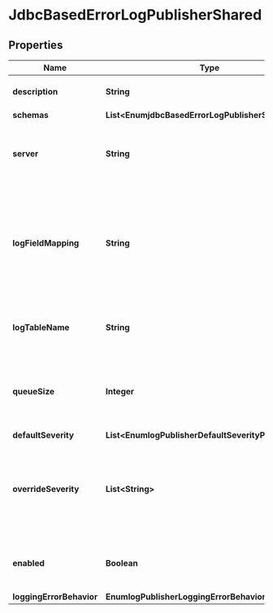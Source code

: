 

# JdbcBasedErrorLogPublisherShared


## Properties

| Name | Type | Description | Notes |
|------------ | ------------- | ------------- | -------------|
|**description** | **String** | A description for this Log Publisher |  [optional] |
|**schemas** | **List&lt;EnumjdbcBasedErrorLogPublisherSchemaUrn&gt;** |  |  |
|**server** | **String** | The JDBC-based Database Server to use for a connection. |  |
|**logFieldMapping** | **String** | The log field mapping associates loggable fields to database column names. The table name is not part of this mapping. |  |
|**logTableName** | **String** | The table name to log entries to the database server. |  [optional] |
|**queueSize** | **Integer** | The maximum number of log records that can be stored in the asynchronous queue. |  [optional] |
|**defaultSeverity** | **List&lt;EnumlogPublisherDefaultSeverityProp&gt;** |  |  [optional] |
|**overrideSeverity** | **List&lt;String&gt;** | Specifies the override severity levels for the logger based on the category of the messages. |  [optional] |
|**enabled** | **Boolean** | Indicates whether the Log Publisher is enabled for use. |  |
|**loggingErrorBehavior** | **EnumlogPublisherLoggingErrorBehaviorProp** |  |  [optional] |



